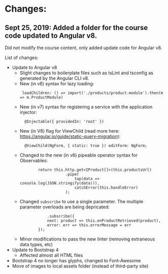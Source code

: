 # Changes:

## Sept 25, 2019: Added a folder for the course code updated to Angular v8.

Did not modify the course content, only added update code for Angular v8.

List of changes:
- Update to Angular v8
  - Slight changes to boilerplate files such as tsLint and tsconfig as generated by the Angular CLI v8.
  - New (in v8) syntax for lazy loading:
    ```
     loadChildren: () => import('./products/product.module').then(m => m.ProductModule)
    ```
  - New (in v7) syntax for registering a service with the application injector:
    ```
      @Injectable({ providedIn: 'root' })
    ```
  - New (in V8) flag for ViewChild (read more here: https://angular.io/guide/static-query-migration):
    ```
      @ViewChild(NgForm, { static: true }) editForm: NgForm;
    ```
  - Changed to the new (in v6) pipeable operator syntax for Observables:
    ```
            return this.http.get<IProduct[]>(this.productsUrl)
                        .pipe(
                            tap(data => console.log(JSON.stringify(data))),
                            catchError(this.handleError)
                        );
    ```
  - Changed `subscribe` to use a single parameter. The multiple parameter overloads are being depricated:
    ```
                .subscribe({
                next: product => this.onProductRetrieved(product),
                error: err => this.errorMessage = err
            });
    ```
  - Minor modifications to pass the new linter (removing extraneous data types, etc)
- Update to Bootstrap 4
  - Affected almost all HTML files
- Bootstrap 4 no longer has glyphs, changed to Font-Awesome
- Move of images to local assets folder (instead of third-party site)
